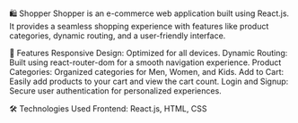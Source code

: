 🛍️ Shopper
Shopper is an e-commerce web application built using React.js. It provides a seamless shopping experience with features like product categories, dynamic routing, and a user-friendly interface.


🚀 Features
Responsive Design: Optimized for all devices.
Dynamic Routing: Built using react-router-dom for a smooth navigation experience.
Product Categories: Organized categories for Men, Women, and Kids.
Add to Cart: Easily add products to your cart and view the cart count.
Login and Signup: Secure user authentication for personalized experiences.


🛠️ Technologies Used
Frontend: React.js, HTML, CSS
